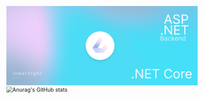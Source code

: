 ![canvas](canvas_readme.png)
![Anurag's GitHub stats](https://github-readme-stats.vercel.app/api?username=AParovyshnaya&theme=graywhite&show_icons=true)